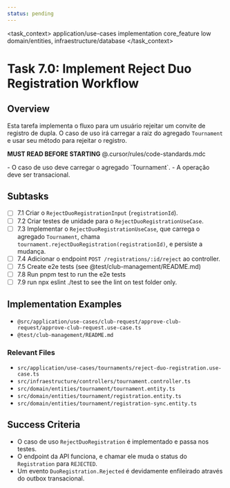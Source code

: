 ```yaml
---
status: pending
---
```


<task_context>
<domain>application/use-cases</domain>
<type>implementation</type>
<scope>core_feature</scope>
<complexity>low</complexity>
<dependencies>domain/entities, infraestructure/database</dependencies>
</task_context>

# Task 7.0: Implement Reject Duo Registration Workflow

## Overview

Esta tarefa implementa o fluxo para um usuário rejeitar um convite de registro de dupla. O caso de uso irá carregar a raiz do agregado `Tournament` e usar seu método para rejeitar o registro.

<import>**MUST READ BEFORE STARTING** @.cursor/rules/code-standards.mdc</import>

<requirements>
- O caso de uso deve carregar o agregado `Tournament`.
- A operação deve ser transacional.
</requirements>

## Subtasks

- [ ] 7.1 Criar o `RejectDuoRegistrationInput` (`registrationId`).
- [ ] 7.2 Criar testes de unidade para o `RejectDuoRegistrationUseCase`.
- [ ] 7.3 Implementar o `RejectDuoRegistrationUseCase`, que carrega o agregado `Tournament`, chama `tournament.rejectDuoRegistration(registrationId)`, e persiste a mudança.
- [ ] 7.4 Adicionar o endpoint `POST /registrations/:id/reject` ao controller.
- [ ] 7.5 Create e2e tests (see @test/club-management/README.md)
- [ ] 7.8 Run pnpm test to run the e2e tests
- [ ] 7.9 run npx eslint ./test to see the lint on test folder only.

## Implementation Examples

- `@src/application/use-cases/club-request/approve-club-request/approve-club-request.use-case.ts`
- `@test/club-management/README.md`

### Relevant Files

-   `src/application/use-cases/tournaments/reject-duo-registration.use-case.ts`
-   `src/infraestructure/controllers/tournament.controller.ts`
-   `src/domain/entities/tournament/tournament.entity.ts`
-   `src/domain/entities/tournament/registration.entity.ts`
-   `src/domain/entities/tournament/registration-sync.entity.ts`


## Success Criteria

- O caso de uso `RejectDuoRegistration` é implementado e passa nos testes.
- O endpoint da API funciona, e chamar ele muda o status do `Registration` para `REJECTED`.
- Um evento `DuoRegistration.Rejected` é devidamente enfileirado através do outbox transacional.